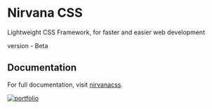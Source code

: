 # Nirvana CSS
Lightweight CSS Framework, for faster and easier web development

version - Beta


## Documentation
For full documentation, visit [nirvanacss](https://nirvanacss.anwarachilles.my.id).


[![portfolio](https://ik.imagekit.io/anwarachilles/devneet-powered.svg?updatedAt=1704715329026)]('https://github.com/devneet-id')